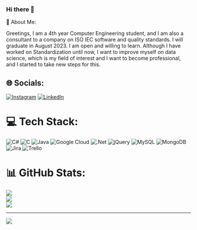### Hi there 👋

<!--
**blgtkmk/blgtkmk** is a ✨ _special_ ✨ repository because its `README.md` (this file) appears on your GitHub profile.

Here are some ideas to get you started:

-->💫 About Me:
Greetings, I am a 4th year Computer Engineering student, and I am also a consultant to a company on ISO IEC software and quality standards. I will graduate in August 2023. I am open and willing to learn. Although I have worked on Standardization until now, I want to improve myself on data science, which is my field of interest and I want to become professional, and I started to take new steps for this.


## 🌐 Socials:
[![Instagram](https://img.shields.io/badge/Instagram-%23E4405F.svg?logo=Instagram&logoColor=white)](https://instagram.com/bilgetokmak) [![LinkedIn](https://img.shields.io/badge/LinkedIn-%230077B5.svg?logo=linkedin&logoColor=white)](https://linkedin.com/in/bilge-tokmak) 

# 💻 Tech Stack:
![C#](https://img.shields.io/badge/c%23-%23239120.svg?style=for-the-badge&logo=c-sharp&logoColor=white) ![C](https://img.shields.io/badge/c-%2300599C.svg?style=for-the-badge&logo=c&logoColor=white) ![Java](https://img.shields.io/badge/java-%23ED8B00.svg?style=for-the-badge&logo=java&logoColor=white) ![Google Cloud](https://img.shields.io/badge/Google%20Cloud-%234285F4.svg?style=for-the-badge&logo=google-cloud&logoColor=white) ![.Net](https://img.shields.io/badge/.NET-5C2D91?style=for-the-badge&logo=.net&logoColor=white) ![jQuery](https://img.shields.io/badge/jquery-%230769AD.svg?style=for-the-badge&logo=jquery&logoColor=white) ![MySQL](https://img.shields.io/badge/mysql-%2300f.svg?style=for-the-badge&logo=mysql&logoColor=white) ![MongoDB](https://img.shields.io/badge/MongoDB-%234ea94b.svg?style=for-the-badge&logo=mongodb&logoColor=white) ![Jira](https://img.shields.io/badge/jira-%230A0FFF.svg?style=for-the-badge&logo=jira&logoColor=white) ![Trello](https://img.shields.io/badge/Trello-%23026AA7.svg?style=for-the-badge&logo=Trello&logoColor=white)
# 📊 GitHub Stats:
![](https://github-readme-stats.vercel.app/api?username=blgtkmk&theme=dark&hide_border=false&include_all_commits=false&count_private=false)<br/>
![](https://github-readme-streak-stats.herokuapp.com/?user=blgtkmk&theme=dark&hide_border=false)<br/>
![](https://github-readme-stats.vercel.app/api/top-langs/?username=blgtkmk&theme=dark&hide_border=false&include_all_commits=false&count_private=false&layout=compact)

---
[![](https://visitcount.itsvg.in/api?id=blgtkmk&icon=0&color=0)](https://visitcount.itsvg.in)

<!-- Proudly created with GPRM ( https://gprm.itsvg.in ) -->
